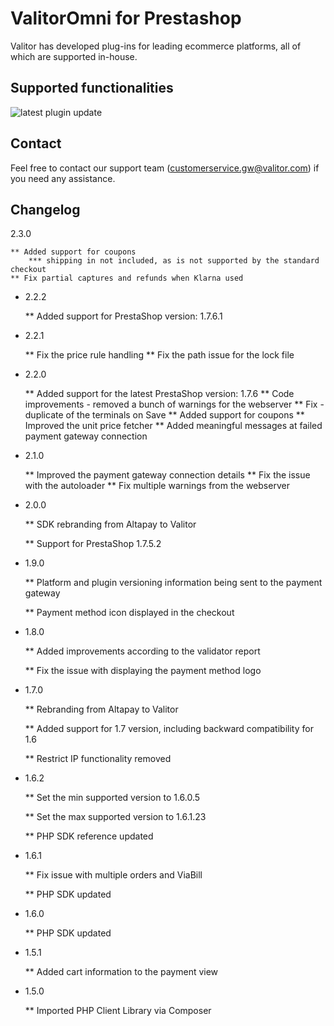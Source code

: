 # ValitorOmni for Prestashop
Valitor has developed plug-ins for leading ecommerce platforms, all of which are supported in-house. 


## Supported functionalities
![latest plugin update](https://github.com/AltaPay/AltaPay-and-Prestashop-plug-in/blob/master/img/PrestaShop.JPG)

## Contact
Feel free to contact our support team (customerservice.gw@valitor.com) if you need any assistance.


## Changelog

2.3.0


    ** Added support for coupons
        *** shipping in not included, as is not supported by the standard checkout
    ** Fix partial captures and refunds when Klarna used

* 2.2.2


    ** Added support for PrestaShop version: 1.7.6.1

* 2.2.1


    ** Fix the price rule handling
    ** Fix the path issue for the lock file

* 2.2.0


    ** Added support for the latest PrestaShop version: 1.7.6
    ** Code improvements - removed a bunch of warnings for the webserver
    ** Fix - duplicate of the terminals on Save
    ** Added support for coupons
    ** Improved the unit price fetcher
    ** Added meaningful messages at failed payment gateway connection

* 2.1.0


    ** Improved the payment gateway connection details
    ** Fix the issue with the autoloader
    ** Fix multiple warnings from the webserver

* 2.0.0


    ** SDK rebranding from Altapay to Valitor
    
    ** Support for PrestaShop 1.7.5.2

* 1.9.0


    ** Platform and plugin versioning information being sent to the payment gateway
    
    ** Payment method icon displayed in the checkout

* 1.8.0


    ** Added improvements according to the validator report
    
    ** Fix the issue with displaying the payment method logo

* 1.7.0


    ** Rebranding from Altapay to Valitor
    
    ** Added support for 1.7 version, including backward compatibility for 1.6
    
    ** Restrict IP functionality removed

* 1.6.2


    ** Set the min supported version to 1.6.0.5
    
    ** Set the max supported version to 1.6.1.23
    
    ** PHP SDK reference updated

* 1.6.1


    ** Fix issue with multiple orders and ViaBill
    
    ** PHP SDK updated

* 1.6.0


    ** PHP SDK updated

* 1.5.1


    ** Added cart information to the payment view

* 1.5.0


    ** Imported PHP Client Library via Composer
